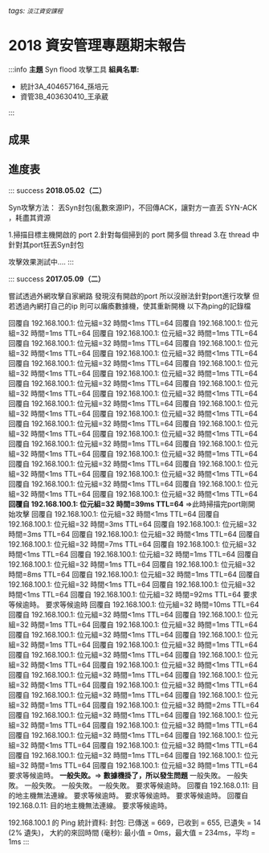 ###### tags: `淡江資安課程`
# 2018 資安管理專題期末報告
:::info
**主題**
Syn flood 攻擊工具
**組員名單:** 
 - 統計3A_404657164_孫培元
 - 資管3B_403630410_王承葳

:::

## 成果

## 進度表

:::	success
**2018.05.02（二）**

Syn攻擊方法：
丟Syn封包(亂數來源IP)，不回傳ACK，讓對方一直丟 SYN-ACK ，耗盡其資源

1.掃描目標主機開啟的 port
2.針對每個掃到的 port 開多個 thread
3.在 thread 中針對其port狂丟Syn封包

攻擊效果測試中....
:::

:::	success
**2017.05.09（二）**

嘗試透過外網攻擊自家網路
發現沒有開啟的port
所以沒辦法針對port進行攻擊
但若透過內網打自己的ip
則可以癱瘓數據機，使其重新開機
以下為ping的記錄檔


回覆自 192.168.100.1: 位元組=32 時間<1ms TTL=64
回覆自 192.168.100.1: 位元組=32 時間=1ms TTL=64
回覆自 192.168.100.1: 位元組=32 時間=1ms TTL=64
回覆自 192.168.100.1: 位元組=32 時間=1ms TTL=64
回覆自 192.168.100.1: 位元組=32 時間<1ms TTL=64
回覆自 192.168.100.1: 位元組=32 時間<1ms TTL=64
回覆自 192.168.100.1: 位元組=32 時間<1ms TTL=64
回覆自 192.168.100.1: 位元組=32 時間<1ms TTL=64
回覆自 192.168.100.1: 位元組=32 時間=1ms TTL=64
回覆自 192.168.100.1: 位元組=32 時間<1ms TTL=64
回覆自 192.168.100.1: 位元組=32 時間<1ms TTL=64
回覆自 192.168.100.1: 位元組=32 時間<1ms TTL=64
回覆自 192.168.100.1: 位元組=32 時間<1ms TTL=64
回覆自 192.168.100.1: 位元組=32 時間<1ms TTL=64
回覆自 192.168.100.1: 位元組=32 時間<1ms TTL=64
回覆自 192.168.100.1: 位元組=32 時間<1ms TTL=64
回覆自 192.168.100.1: 位元組=32 時間<1ms TTL=64
回覆自 192.168.100.1: 位元組=32 時間<1ms TTL=64
回覆自 192.168.100.1: 位元組=32 時間=1ms TTL=64
回覆自 192.168.100.1: 位元組=32 時間<1ms TTL=64
回覆自 192.168.100.1: 位元組=32 時間=1ms TTL=64
回覆自 192.168.100.1: 位元組=32 時間<1ms TTL=64
回覆自 192.168.100.1: 位元組=32 時間<1ms TTL=64
回覆自 192.168.100.1: 位元組=32 時間<1ms TTL=64
回覆自 192.168.100.1: 位元組=32 時間<1ms TTL=64
回覆自 192.168.100.1: 位元組=32 時間<1ms TTL=64
回覆自 192.168.100.1: 位元組=32 時間<1ms TTL=64
**回覆自 192.168.100.1: 位元組=32 時間=39ms TTL=64** =>此時掃描完port剛開始攻擊
回覆自 192.168.100.1: 位元組=32 時間<1ms TTL=64
回覆自 192.168.100.1: 位元組=32 時間=3ms TTL=64
回覆自 192.168.100.1: 位元組=32 時間=3ms TTL=64
回覆自 192.168.100.1: 位元組=32 時間<1ms TTL=64
回覆自 192.168.100.1: 位元組=32 時間=7ms TTL=64
回覆自 192.168.100.1: 位元組=32 時間<1ms TTL=64
回覆自 192.168.100.1: 位元組=32 時間=1ms TTL=64
回覆自 192.168.100.1: 位元組=32 時間=1ms TTL=64
回覆自 192.168.100.1: 位元組=32 時間=8ms TTL=64
回覆自 192.168.100.1: 位元組=32 時間=1ms TTL=64
回覆自 192.168.100.1: 位元組=32 時間<1ms TTL=64
回覆自 192.168.100.1: 位元組=32 時間<1ms TTL=64
回覆自 192.168.100.1: 位元組=32 時間=92ms TTL=64
要求等候逾時。
要求等候逾時
回覆自 192.168.100.1: 位元組=32 時間=10ms TTL=64
回覆自 192.168.100.1: 位元組=32 時間<1ms TTL=64
回覆自 192.168.100.1: 位元組=32 時間=1ms TTL=64
回覆自 192.168.100.1: 位元組=32 時間=1ms TTL=64
回覆自 192.168.100.1: 位元組=32 時間<1ms TTL=64
回覆自 192.168.100.1: 位元組=32 時間=1ms TTL=64
回覆自 192.168.100.1: 位元組=32 時間=1ms TTL=64
回覆自 192.168.100.1: 位元組=32 時間<1ms TTL=64
回覆自 192.168.100.1: 位元組=32 時間<1ms TTL=64
回覆自 192.168.100.1: 位元組=32 時間<1ms TTL=64
回覆自 192.168.100.1: 位元組=32 時間=1ms TTL=64
回覆自 192.168.100.1: 位元組=32 時間<1ms TTL=64
回覆自 192.168.100.1: 位元組=32 時間<1ms TTL=64
回覆自 192.168.100.1: 位元組=32 時間=1ms TTL=64
回覆自 192.168.100.1: 位元組=32 時間=1ms TTL=64
回覆自 192.168.100.1: 位元組=32 時間=2ms TTL=64
回覆自 192.168.100.1: 位元組=32 時間<1ms TTL=64
回覆自 192.168.100.1: 位元組=32 時間=1ms TTL=64
回覆自 192.168.100.1: 位元組=32 時間=1ms TTL=64
回覆自 192.168.100.1: 位元組=32 時間<1ms TTL=64
回覆自 192.168.100.1: 位元組=32 時間<1ms TTL=64
回覆自 192.168.100.1: 位元組=32 時間<1ms TTL=64
回覆自 192.168.100.1: 位元組=32 時間=1ms TTL=64
回覆自 192.168.100.1: 位元組=32 時間=1ms TTL=64
回覆自 192.168.100.1: 位元組=32 時間=1ms TTL=64
要求等候逾時。
**一般失敗。**=> **數據機掛了，所以發生問題**
一般失敗。
一般失敗。
一般失敗。
一般失敗。
一般失敗。
要求等候逾時。
回覆自 192.168.0.11: 目的地主機無法連線。
要求等候逾時。
要求等候逾時。
要求等候逾時。
回覆自 192.168.0.11: 目的地主機無法連線。
要求等候逾時。

192.168.100.1 的 Ping 統計資料:
    封包: 已傳送 = 669，已收到 = 655, 已遺失 = 14 (2% 遺失)，
大約的來回時間 (毫秒):
    最小值 = 0ms，最大值 = 234ms，平均 = 1ms
:::
